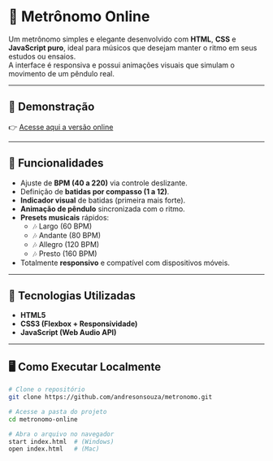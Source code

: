 # 🎵 Metrônomo Online

Um metrônomo simples e elegante desenvolvido com **HTML**, **CSS** e **JavaScript puro**, ideal para músicos que desejam manter o ritmo em seus estudos ou ensaios.  
A interface é responsiva e possui animações visuais que simulam o movimento de um pêndulo real.

---

## 🚀 Demonstração

👉 [Acesse aqui a versão online](https://andresonsouza.github.io/metronomo/)

---

## 🧩 Funcionalidades

- Ajuste de **BPM (40 a 220)** via controle deslizante.  
- Definição de **batidas por compasso (1 a 12)**.  
- **Indicador visual** de batidas (primeira mais forte).  
- **Animação de pêndulo** sincronizada com o ritmo.  
- **Presets musicais** rápidos:
  - 🎶 Largo (60 BPM)
  - 🎶 Andante (80 BPM)
  - 🎶 Allegro (120 BPM)
  - 🎶 Presto (160 BPM)
- Totalmente **responsivo** e compatível com dispositivos móveis.

---

## 🧠 Tecnologias Utilizadas

- **HTML5**
- **CSS3 (Flexbox + Responsividade)**
- **JavaScript (Web Audio API)**

---

## 🖥️ Como Executar Localmente

```bash
# Clone o repositório
git clone https://github.com/andresonsouza/metronomo.git

# Acesse a pasta do projeto
cd metronomo-online

# Abra o arquivo no navegador
start index.html  # (Windows)
open index.html   # (Mac)

